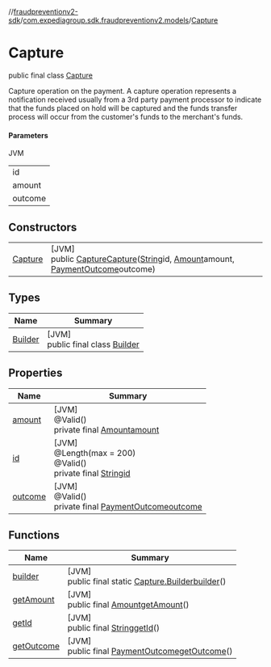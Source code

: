 //[fraudpreventionv2-sdk](../../../index.md)/[com.expediagroup.sdk.fraudpreventionv2.models](../index.md)/[Capture](index.md)

# Capture

public final class [Capture](index.md)

Capture operation on the payment. A capture operation represents a notification received usually from a 3rd party payment processor to indicate that the funds placed on hold will be captured and the funds transfer process will occur from the customer's funds to the merchant's funds.

#### Parameters

JVM

| |
|---|
| id |
| amount |
| outcome |

## Constructors

| | |
|---|---|
| [Capture](-capture.md) | [JVM]<br>public [Capture](index.md)[Capture](-capture.md)([String](https://docs.oracle.com/javase/8/docs/api/java/lang/String.html)id, [Amount](../-amount/index.md)amount, [PaymentOutcome](../-payment-outcome/index.md)outcome) |

## Types

| Name | Summary |
|---|---|
| [Builder](-builder/index.md) | [JVM]<br>public final class [Builder](-builder/index.md) |

## Properties

| Name | Summary |
|---|---|
| [amount](index.md#620420895%2FProperties%2F-173342751) | [JVM]<br>@Valid()<br>private final [Amount](../-amount/index.md)[amount](index.md#620420895%2FProperties%2F-173342751) |
| [id](index.md#-1234673476%2FProperties%2F-173342751) | [JVM]<br>@Length(max = 200)<br>@Valid()<br>private final [String](https://docs.oracle.com/javase/8/docs/api/java/lang/String.html)[id](index.md#-1234673476%2FProperties%2F-173342751) |
| [outcome](index.md#1394490161%2FProperties%2F-173342751) | [JVM]<br>@Valid()<br>private final [PaymentOutcome](../-payment-outcome/index.md)[outcome](index.md#1394490161%2FProperties%2F-173342751) |

## Functions

| Name | Summary |
|---|---|
| [builder](builder.md) | [JVM]<br>public final static [Capture.Builder](-builder/index.md)[builder](builder.md)() |
| [getAmount](get-amount.md) | [JVM]<br>public final [Amount](../-amount/index.md)[getAmount](get-amount.md)() |
| [getId](get-id.md) | [JVM]<br>public final [String](https://docs.oracle.com/javase/8/docs/api/java/lang/String.html)[getId](get-id.md)() |
| [getOutcome](get-outcome.md) | [JVM]<br>public final [PaymentOutcome](../-payment-outcome/index.md)[getOutcome](get-outcome.md)() |

